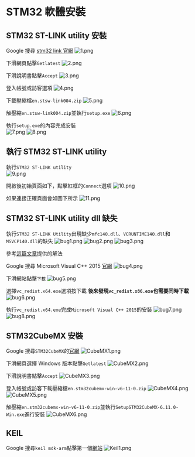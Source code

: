 # STM32 軟體安裝  
## STM32 ST-LINK utility 安裝  
Google 搜尋 [stm32 link 官網](https://www.st.com/en/development-tools/stsw-link004.html)
![1.png](pictures/1.png "1.png")  
  
下滑網頁點擊`Getlatest`
![2.png](pictures/2.png "2.png")
  
下滑說明書點擊`Accept`
![3.png](pictures/3.png "3.png")
  
登入帳號或訪客選項
![4.png](pictures/4.png "4.png")
  
下載壓縮檔`en.stsw-link004.zip`
![5.png](pictures/5.png "5.png")
  
解壓縮`en.stsw-link004.zip`並執行`setup.exe`
![6.png](pictures/6.png "6.png")
  
執行`setup.exe`的內容完成安裝  
![7.png](pictures/7.png "7.png")
![8.png](pictures/8.png "8.png")
  
## 執行 STM32 ST-LINK utility  
執行`STM32 ST-LINK utility`  
![9.png](pictures/9.png "9.png")
  
開啟後初始頁面如下，點擊紅框的`Connect`選項
![10.png](pictures/10.png "10.png")
  
如果連接正確頁面會如圖下所示
![11.png](pictures/11.png "11.png")
  
## STM32 ST-LINK utility dll 缺失  
執行`STM32 ST-LINK Utility`出現缺少`mfc140.dll`、`VCRUNTIME140.dll`和`MSVCP140.dll`的缺失
![bug1.png](pictures/bug1.png "bug1.png")
![bug2.png](pictures/bug2.png "bug2.png")
![bug3.png](pictures/bug3.png "bug3.png")
  
參考[這篇文章](https://community.st.com/t5/stm32-mcus-boards-and-hardware/i-downloaded-the-application-stsw-link004-stm-32-st-link-utility/td-p/180989)提供的解法  
  
Google 搜尋 Microsoft Visual C++ 2015 [官網](https://www.microsoft.com/zh-tw/download/details.aspx?id=48145)
![bug4.png](pictures/bug4.png "bug4.png")
  
下滑網站點擊`下載`
![bug5.png](pictures/bug5.png "bug5.png")
  
選擇`vc_redist.x64.exe`選項按下載
**後來發現`vc_redist.x86.exe`也需要同時下載**
![bug6.png](pictures/bug6.png "bug6.png")
  
執行`vc_redist.x64.exe`完成`Microsoft Visual C++ 2015`的安裝
![bug7.png](pictures/bug7.png "bug7.png")
![bug8.png](pictures/bug8.png "bug8.png")
  
## STM32CubeMX 安裝  
Google 搜尋`STM32CubeMX`的[官網](https://www.st.com/en/development-tools/stm32cubemx.html)
![CubeMX1.png](pictures/CubeMX1.png "CubeMX1.png")
  
下滑網頁選擇 Windows 版本點擊`Getlatest`
![CubeMX2.png](pictures/CubeMX2.png "CubeMX2.png")
  
下滑說明書點擊`Accept`
![CubeMX3.png](pictures/CubeMX3.png "CubeMX3.png")
  
登入帳號或訪客下載壓縮檔`en.stm32cubemx-win-v6-11-0.zip`
![CubeMX4.png](pictures/CubeMX4.png "CubeMX4.png")
![CubeMX5.png](pictures/CubeMX5.png "CubeMX5.png")
  
解壓縮`en.stm32cubemx-win-v6-11-0.zip`並執行`SetupSTM32CubeMX-6.11.0-Win.exe`進行安裝
![CubeMX6.png](pictures/CubeMX6.png "CubeMX6.png")
  
## KEIL  
Google 搜尋`keil mdk-arm`點擊第一個[網站](https://www.arm.com/zh-TW/products/development-tools/embedded-and-software/keil-mdk)
![Keil1.png](pictures/Keil1.png "Keil1.png")
  
